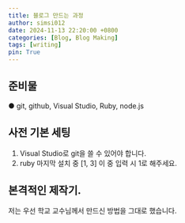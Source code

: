 ```yaml
---
title: 블로그 만드는 과정
author: simsi012
date: 2024-11-13 22:20:00 +0800
categories: [Blog, Blog Making]
tags: [writing]
pin: True
---
```


준비물
-------------

● git, github, Visual Studio, Ruby, node.js

사전 기본 세팅
-------------
1. Visual Studio로 git을 쓸 수 있어야 합니다.
2. ruby 마지막 설치 중 [1, 3] 이 중 입력 시 1로 해주세요.


본격적인 제작기.
---------------
저는 우선 학교 교수님께서 만드신 방법을 그대로 했습니다.